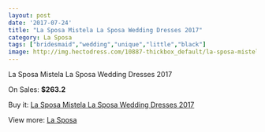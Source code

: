 ```yaml
---
layout: post
date: '2017-07-24'
title: "La Sposa Mistela La Sposa Wedding Dresses 2017"
category: La Sposa
tags: ["bridesmaid","wedding","unique","little","black"]
image: http://img.hectodress.com/10887-thickbox_default/la-sposa-mistela-la-sposa-wedding-dresses-2013.jpg
---
```

La Sposa Mistela La Sposa Wedding Dresses 2017

On Sales: **$263.2**
<a href="https://www.hectodress.com/la-sposa/5364-la-sposa-mistela-la-sposa-wedding-dresses-2013.html"><amp-img layout="responsive" width="600" height="600" src="//img.hectodress.com/10887-thickbox_default/la-sposa-mistela-la-sposa-wedding-dresses-2013.jpg" alt="La Sposa Mistela La Sposa Wedding Dresses 2017 0" /></a>
<a href="https://www.hectodress.com/la-sposa/5364-la-sposa-mistela-la-sposa-wedding-dresses-2013.html"><amp-img layout="responsive" width="600" height="600" src="//img.hectodress.com/10889-thickbox_default/la-sposa-mistela-la-sposa-wedding-dresses-2013.jpg" alt="La Sposa Mistela La Sposa Wedding Dresses 2017 1" /></a>
<a href="https://www.hectodress.com/la-sposa/5364-la-sposa-mistela-la-sposa-wedding-dresses-2013.html"><amp-img layout="responsive" width="600" height="600" src="//img.hectodress.com/10888-thickbox_default/la-sposa-mistela-la-sposa-wedding-dresses-2013.jpg" alt="La Sposa Mistela La Sposa Wedding Dresses 2017 2" /></a>

Buy it: [La Sposa Mistela La Sposa Wedding Dresses 2017](https://www.hectodress.com/la-sposa/5364-la-sposa-mistela-la-sposa-wedding-dresses-2013.html "La Sposa Mistela La Sposa Wedding Dresses 2017")

View more: [La Sposa](https://www.hectodress.com/90-la-sposa "La Sposa")